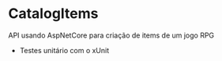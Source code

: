 # CatalogItems

API usando AspNetCore para criação de items de um jogo RPG

- Testes unitário com o xUnit
